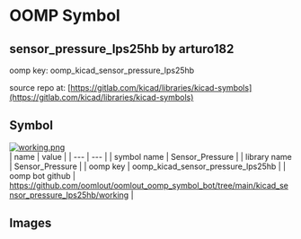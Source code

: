 # OOMP Symbol  
## sensor_pressure_lps25hb  by arturo182  
  
oomp key: oomp_kicad_sensor_pressure_lps25hb  
  
source repo at: [https://gitlab.com/kicad/libraries/kicad-symbols](https://gitlab.com/kicad/libraries/kicad-symbols)  
## Symbol  
  
[![working.png](working_600.png)](working.png)  
| name | value | 
| --- | --- | 
| symbol name | Sensor_Pressure | 
| library name | Sensor_Pressure | 
| oomp key | oomp_kicad_sensor_pressure_lps25hb | 
| oomp bot github | https://github.com/oomlout/oomlout_oomp_symbol_bot/tree/main/kicad_sensor_pressure_lps25hb/working | 
## Images  
